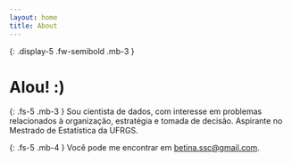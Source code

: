 ```yaml
---
layout: home
title: About
---
```


{: .display-5 .fw-semibold .mb-3 }
# Alou! :)

{: .fs-5 .mb-3 }
Sou cientista de dados, com interesse em problemas relacionados à organização, estratégia e tomada de decisão. 
Aspirante no Mestrado de Estatística da UFRGS.

{: .fs-5 .mb-4 }
Você pode me encontrar em [betina.ssc@gmail.com](mailto:betina.ssc@gmail.com).
